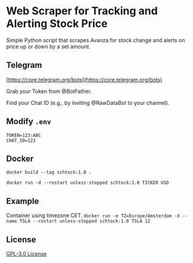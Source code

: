 # Web Scraper for Tracking and Alerting Stock Price
Simple Python script that scrapes Avanza for stock change and alerts on price up or down by a set amount.

## Telegram
[https://core.telegram.org/bots](https://core.telegram.org/bots)

Grab your Token from @BotFather.

Find your Chat ID (e.g., by inviting @RawDataBot to your channel).

## Modify `.env`
```
TOKEN=123:ABC
CHAT_ID=123
```

## Docker
`docker build --tag schtock:1.0 .`

`docker run -d --restart unless-stopped schtock:1.0 TICKER USD`

## Example
Container using timezone CET.
`docker run -e TZ=Europe/Amsterdam -d --name TSLA --restart unless-stopped schtock:1.0 TSLA 12`

## License
[GPL-3.0 License](https://github.com/badsko/schtock/blob/master/LICENSE)
